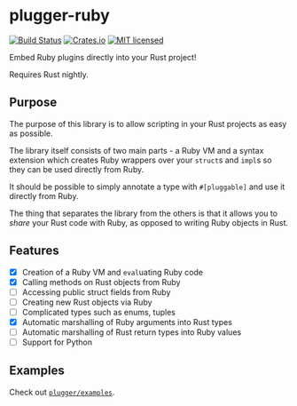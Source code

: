 # plugger-ruby

[![Build Status](https://travis-ci.org/dylanmckay/plugger.svg)](https://travis-ci.org/dylanmckay/plugger)
[![Crates.io](https://img.shields.io/crates/v/plugger.svg)](https://crates.io/crates/plugger)
[![MIT licensed](https://img.shields.io/badge/license-MIT-blue.svg)](./LICENSE)

Embed Ruby plugins directly into your Rust project!

Requires Rust nightly.

## Purpose

The purpose of this library is to allow scripting in your Rust
projects as easy as possible.

The library itself consists of two main parts - a Ruby VM and a
syntax extension which creates Ruby wrappers over your `struct`s and
`impl`s so they can be used directly from Ruby.

It should be possible to simply annotate a type with `#[pluggable]` and use
it directly from Ruby.

The thing that separates the library from the others is that it allows you to
*share* your Rust code with Ruby, as opposed to writing Ruby objects in Rust.


## Features

- [x] Creation of a Ruby VM and `eval`uating Ruby code
- [x] Calling methods on Rust objects from Ruby
- [ ] Accessing public struct fields from Ruby
- [ ] Creating new Rust objects via Ruby
- [ ] Complicated types such as enums, tuples
- [x] Automatic marshalling of Ruby arguments into Rust types
- [ ] Automatic marshalling of Rust return types into Ruby values
- [ ] Support for Python

## Examples

Check out [`plugger/examples`](plugger/examples).

